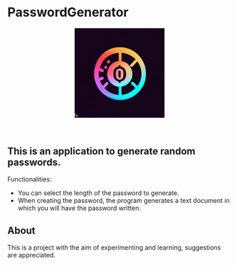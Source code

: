# PasswordGenerator
<p align="center">
  <img src="Web/logo.jpg" width="40%">
</p>

<br>

## This is an application to generate random passwords.

Functionalities:

* You can select the length of the password to generate.
* When creating the password, the program generates a text document in which you will have the password written.


## About

This is a project with the aim of experimenting and learning, suggestions are appreciated.
